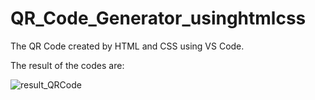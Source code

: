 # QR_Code_Generator_usinghtmlcss
The QR Code created by HTML and CSS  using VS Code.

The result of the codes are:

![result_QRCode](https://github.com/ShubhangiRoy12/QR_Code_Generator_usinghtmlcss/assets/147751429/e5e0d9ac-4647-4141-8070-dfde39e3e236)
